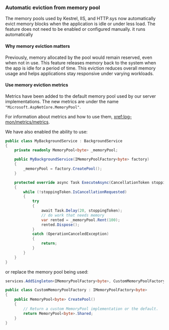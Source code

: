 ### Automatic eviction from memory pool

The memory pools used by Kestrel, IIS, and HTTP.sys now automatically evict memory blocks when the application is idle or under less load. The feature does not need to be enabled or configured manually. it runs automatically

#### Why memory eviction matters

Previously, memory allocated by the pool would remain reserved, even when not in use. This feature releases memory back to the system when the app is idle for a period of time. This eviction reduces overall memory usage and helps applications stay responsive under varying workloads.

#### Use memory eviction metrics

Metrics have been added to the default memory pool used by our server implementations. The new metrics are under the name `"Microsoft.AspNetCore.MemoryPool"`.

For information about metrics and how to use them, <xref:log-mon/metrics/metrics>.

We have also enabled the ability to use:

```csharp
public class MyBackgroundService : BackgroundService
{
    private readonly MemoryPool<byte> _memoryPool;

    public MyBackgroundService(IMemoryPoolFactory<byte> factory)
    {
        _memoryPool = factory.CreatePool();
    }

    protected override async Task ExecuteAsync(CancellationToken stoppingToken)
    {
        while (!stoppingToken.IsCancellationRequested)
        {
            try
            {
                await Task.Delay(20, stoppingToken);
                // do work that needs memory
                var rented = _memoryPool.Rent(100);
                rented.Dispose();
            }
            catch (OperationCanceledException)
            {
                return;
            }
        }
    }
}
```

or replace the memory pool being used:

```csharp
services.AddSingleton<IMemoryPoolFactory<byte>, CustomMemoryPoolFactory>();

public class CustomMemoryPoolFactory : IMemoryPoolFactory<byte>
{
    public MemoryPool<byte> CreatePool()
    {
        // Return a custom MemoryPool implementation or the default.
        return MemoryPool<byte>.Shared;
    }
}
```

